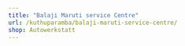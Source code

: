 ```yaml
---
title: "Balaji Maruti service Centre"
url: /kuthuparamba/balaji-maruti-service-centre/
shop: Autowerkstatt
---
```

